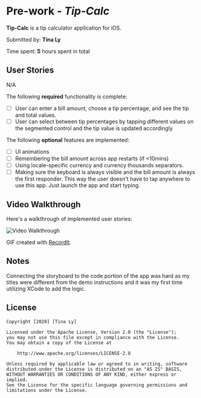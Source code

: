 # Pre-work - *Tip-Calc*

**Tip-Calc** is a tip calculator application for iOS.

Submitted by: **Tina Ly**

Time spent: **5** hours spent in total

## User Stories
N/A

The following **required** functionality is complete:

* [ ] User can enter a bill amount, choose a tip percentage, and see the tip and total values.
* [ ] User can select between tip percentages by tapping different values on the segmented control and the tip value is updated accordingly

The following **optional** features are implemented:

* [ ] UI animations
* [ ] Remembering the bill amount across app restarts (if <10mins)
* [ ] Using locale-specific currency and currency thousands separators.
* [ ] Making sure the keyboard is always visible and the bill amount is always the first responder. This way the user doesn't have to tap anywhere to use this app. Just launch the app and start typing.

## Video Walkthrough

Here's a walkthrough of implemented user stories:

<img src='http://g.recordit.co/GsqWVzWzqE.gif' title='Video Walkthrough' width='' alt='Video Walkthrough' />

GIF created with [RecordIt](https://recordit.co).

## Notes

Connecting the storyboard to the code portion of the app was hard as my titles were different from the demo instructions and it was my first time utilizing XCode to add the logic.

## License
    Copyright [2020] [Tina Ly]

    Licensed under the Apache License, Version 2.0 (the "License");
    you may not use this file except in compliance with the License.
    You may obtain a copy of the License at

        http://www.apache.org/licenses/LICENSE-2.0

    Unless required by applicable law or agreed to in writing, software
    distributed under the License is distributed on an "AS IS" BASIS,
    WITHOUT WARRANTIES OR CONDITIONS OF ANY KIND, either express or implied.
    See the License for the specific language governing permissions and
    limitations under the License.
